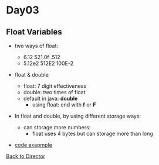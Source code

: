 Day03
===
Float Variables
---

* two ways of float:
  * 6.12  521.0f     .512
  * 5.12e2    512E2     100E-2
* float & double
  * float: 7 digit effectiveness
  * double: two times of float
  * default in java: **double**
    * using float: end with **f** or **F**

* In float and double, by using different storage ways:
  * can storage more numbers:
    * float uses 4 bytes but can storage more than long
* [code exapmple](../Codes/FloatTest.java)


[Back to Director](https://github.com/WestbrookYuan/Java-Learning/)